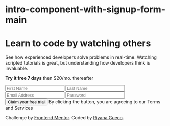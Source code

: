 # intro-component-with-signup-form-main
<!DOCTYPE html>
<html lang="en">
<head>
  <meta charset="UTF-8">
  <meta name="viewport" content="width=device-width, initial-scale=1.0">

  <link rel="icon" type="image/png" sizes="32x32" href="./images/favicon-32x32.png">
  <link rel="stylesheet" href="css/style.css">
  
  <title>Frontend Mentor | Intro component with sign up form</title>
</head>
<body>
  <main>
    <div class="content">
      <h1>Learn to code by watching others</h1>
      <p>See how experienced developers solve problems in real-time. Watching scripted tutorials is great, 
  but understanding how developers think is invaluable.</p>
    </div>
    <div class="signup">
      <div class="signup__pricing">
        <p><strong>Try it free 7 days</strong> then $20/mo. thereafter</p>
      </div>
      <form action="#" class="signup__form">
        <input type="text" name="first-name" id="first-name" aria-label="First Name" placeholder="First Name" required>
        <input type="text" name="last-name" id="last-name" aria-label="Last Name" placeholder="Last Name" required>
        <input type="email" name="email" id="email" aria-label="Email Address" placeholder="Email Address" required>
        <input type="password" name="password" id="password" aria-label="Password" placeholder="Password" required>
        <input type="submit" value="Claim your free trial" aria-label="Submit">
        <span class="terms-notice">By clicking the button, you are agreeing to our <span>Terms and Services</span></span>
      </form>
    </div>
  </main>
  <footer>
    <p class="attribution">
      Challenge by <a href="https://www.frontendmentor.io?ref=challenge" target="_blank">Frontend Mentor</a>. 
      Coded by <a href="https://www.frontendmentor.io/profile/rngueco">Riyana Gueco</a>.
    </p>
  </footer>
</body>
<script src="js/validation.js"></script>
</html>
